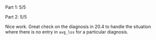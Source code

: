 Part 1:  5/5

Part 2:  5/5

Nice work. Great check on the diagnosis in 20.4 to handle the situation where there is no entry in `avg_los` for a particular diagnosis.